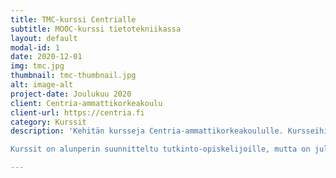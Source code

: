 ```yaml
---
title: TMC-kurssi Centrialle
subtitle: MOOC-kurssi tietotekniikassa
layout: default
modal-id: 1
date: 2020-12-01
img: tmc.jpg
thumbnail: tmc-thumbnail.jpg
alt: image-alt
project-date: Joulukuu 2020
client: Centria-ammattikorkeakoulu
client-url: https://centria.fi
category: Kurssit
description: 'Kehitän kursseja Centria-ammattikorkeakoululle. Kursseihin kuuluu muun muassa ohjelmoinnin perusteet. Kurssi käyttää TMC-testausympäristöä tehtävien tarkistamiseen. TMC mahdollistaa tehtävien pelillistämisen, antaen välittömän palautteen ja pisteytyksen opiskelijoille. Näin myös kurssi skaalautuu lähes äärettömään opiskelijamäärään, kun tehtävien tarkistus on automatisoitu. 

Kurssit on alunperin suunnitteltu tutkinto-opiskelijoille, mutta on julkaistu myös avoimina MOOC-kursseina, ja niistä rakennetaan myöhemmin Centrian "vauhtiväylä", keino saada opiskeluoikeus suorittamalla kursseja jo etukäteen.'

---
```

